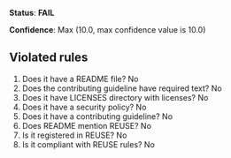 **Status**: **FAIL**

**Confidence**: Max (10.0, max confidence value is 10.0)

## Violated rules

1.  Does it have a README file? No
1.  Does the contributing guideline have required text? No
1.  Does it have LICENSES directory with licenses? No
1.  Does it have a security policy? No
1.  Does it have a contributing guideline? No
1.  Does README mention REUSE? No
1.  Is it registered in REUSE? No
1.  Is it compliant with REUSE rules? No
